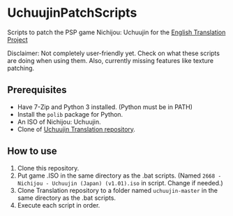 # UchuujinPatchScripts
Scripts to patch the PSP game Nichijou: Uchuujin for the [English Translation Project](https://github.com/noneucat/uchuujin)

Disclaimer: Not completely user-friendly yet. Check on what these scripts are doing when using them. Also, currently missing features like texture patching.

## Prerequisites
* Have 7-Zip and Python 3 installed. (Python must be in PATH)
* Install the `polib` package for Python.
* An ISO of Nichijou: Uchuujin.
* Clone of [Uchuujin Translation repository](https://github.com/noneucat/uchuujin).


## How to use

1. Clone this repository.
2. Put game .ISO in the same directory as the .bat scripts. (Named `2668 - Nichijou - Uchuujin (Japan) (v1.01).iso` in script. Change if needed.)
3. Clone Translation repository to a folder named `uchuujin-master` in the same directory as the .bat scripts.
4. Execute each script in order.
